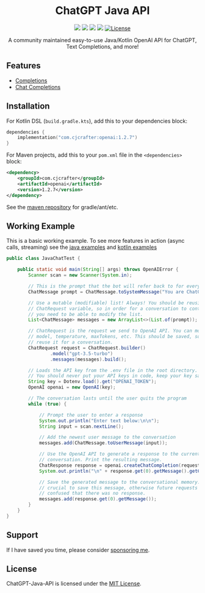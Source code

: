 <div align="center">

# ChatGPT Java API
  [![](https://img.shields.io/github/v/release/CJCrafter/ChatGPT-Java-API)](https://github.com/CJCrafter/ChatGPT-Java-API/releases/latest)
  [![](https://img.shields.io/badge/-docs%20-blueviolet)](https://openai.cjcrafter.com/)
  [![](https://img.shields.io/badge/-examples%20-orange)](https://github.com/CJCrafter/ChatGPT-Java-API/wiki)
  [![](https://img.shields.io/github/discussions/CJCrafter/ChatGPT-Java-API)](https://github.com/CJCrafter/ChatGPT-Java-API/discussions)
  [![License](https://img.shields.io/github/license/WeaponMechanics/ArmorMechanics)](https://github.com/WeaponMechanics/ArmorMechanics/blob/master/LICENSE)

A community maintained easy-to-use Java/Kotlin OpenAI API for ChatGPT, Text Completions, and more!
</div>

## Features
* [Completions](https://platform.openai.com/docs/api-reference/completions)
* [Chat Completions](https://platform.openai.com/docs/api-reference/chat)

## Installation
For Kotlin DSL (`build.gradle.kts`), add this to your dependencies block:
```kotlin
dependencies {
    implementation("com.cjcrafter:openai:1.2.7")
}
```
For Maven projects, add this to your `pom.xml` file in the `<dependencies>` block:
```xml
<dependency>
    <groupId>com.cjcrafter</groupId>
    <artifactId>openai</artifactId>
    <version>1.2.7</version>
</dependency>
```
See the [maven repository](https://central.sonatype.com/artifact/com.cjcrafter/openai/1.2.7) for gradle/ant/etc.


## Working Example
This is a basic working example. To see more features in action (async calls, streaming)
see the [java examples](https://github.com/CJCrafter/ChatGPT-Java-API/wiki/Java)
and [kotlin examples](https://github.com/CJCrafter/ChatGPT-Java-API/wiki/Kotlin)
```java
public class JavaChatTest {

    public static void main(String[] args) throws OpenAIError {
        Scanner scan = new Scanner(System.in);

        // This is the prompt that the bot will refer back to for every message.
        ChatMessage prompt = ChatMessage.toSystemMessage("You are ChatGPT, a helpful chat bot.");

        // Use a mutable (modifiable) list! Always! You should be reusing the
        // ChatRequest variable, so in order for a conversation to continue
        // you need to be able to modify the list.
        List<ChatMessage> messages = new ArrayList<>(List.of(prompt));

        // ChatRequest is the request we send to OpenAI API. You can modify the
        // model, temperature, maxTokens, etc. This should be saved, so you can
        // reuse it for a conversation.
        ChatRequest request = ChatRequest.builder()
                .model("gpt-3.5-turbo")
                .messages(messages).build();

        // Loads the API key from the .env file in the root directory.
        // You should never put your API keys in code, keep your key safe!
        String key = Dotenv.load().get("OPENAI_TOKEN");
        OpenAI openai = new OpenAI(key);

        // The conversation lasts until the user quits the program
        while (true) {

            // Prompt the user to enter a response
            System.out.println("Enter text below:\n\n");
            String input = scan.nextLine();

            // Add the newest user message to the conversation
            messages.add(ChatMessage.toUserMessage(input));

            // Use the OpenAI API to generate a response to the current
            // conversation. Print the resulting message.
            ChatResponse response = openai.createChatCompletion(request);
            System.out.println("\n" + response.get(0).getMessage().getContent());

            // Save the generated message to the conversational memory. It is
            // crucial to save this message, otherwise future requests will be
            // confused that there was no response.
            messages.add(response.get(0).getMessage());
        }
    }
}

```

## Support
If I have saved you time, please consider [sponsoring me](https://github.com/sponsors/CJCrafter).

## License
ChatGPT-Java-API is licensed under the [MIT License](https://github.com/CJCrafter/ChatGPT-Java-API/blob/master/LICENSE).
